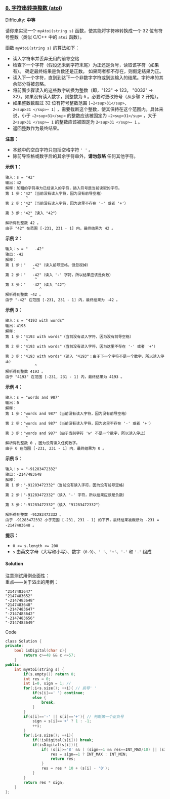 ### [8\. 字符串转换整数 (atoi)](https://leetcode-cn.com/problems/string-to-integer-atoi/)

Difficulty: **中等**


请你来实现一个 `myAtoi(string s)` 函数，使其能将字符串转换成一个 32 位有符号整数（类似 C/C++ 中的 `atoi` 函数）。

函数 `myAtoi(string s)` 的算法如下：

*   读入字符串并丢弃无用的前导空格
*   检查下一个字符（假设还未到字符末尾）为正还是负号，读取该字符（如果有）。 确定最终结果是负数还是正数。 如果两者都不存在，则假定结果为正。
*   读入下一个字符，直到到达下一个非数字字符或到达输入的结尾。字符串的其余部分将被忽略。
*   将前面步骤读入的这些数字转换为整数（即，"123" -> 123， "0032" -> 32）。如果没有读入数字，则整数为 `0` 。必要时更改符号（从步骤 2 开始）。
*   如果整数数超过 32 位有符号整数范围 `[−2<sup>31</sup>,  2<sup>31 </sup>− 1]` ，需要截断这个整数，使其保持在这个范围内。具体来说，小于 `−2<sup>31</sup>` 的整数应该被固定为 `−2<sup>31</sup>` ，大于 `2<sup>31 </sup>− 1` 的整数应该被固定为 `2<sup>31 </sup>− 1` 。
*   返回整数作为最终结果。

**注意：**

*   本题中的空白字符只包括空格字符 `' '` 。
*   除前导空格或数字后的其余字符串外，**请勿忽略** 任何其他字符。

**示例 1：**

```
输入：s = "42"
输出：42
解释：加粗的字符串为已经读入的字符，插入符号是当前读取的字符。
第 1 步："42"（当前没有读入字符，因为没有前导空格）
         ^
第 2 步："42"（当前没有读入字符，因为这里不存在 '-' 或者 '+'）
         ^
第 3 步："42"（读入 "42"）
           ^
解析得到整数 42 。
由于 "42" 在范围 [-231, 231 - 1] 内，最终结果为 42 。
```

**示例 2：**

```
输入：s = "   -42"
输出：-42
解释：
第 1 步："   -42"（读入前导空格，但忽视掉）
            ^
第 2 步："   -42"（读入 '-' 字符，所以结果应该是负数）
             ^
第 3 步："   -42"（读入 "42"）
               ^
解析得到整数 -42 。
由于 "-42" 在范围 [-231, 231 - 1] 内，最终结果为 -42 。
```

**示例 3：**

```
输入：s = "4193 with words"
输出：4193
解释：
第 1 步："4193 with words"（当前没有读入字符，因为没有前导空格）
         ^
第 2 步："4193 with words"（当前没有读入字符，因为这里不存在 '-' 或者 '+'）
         ^
第 3 步："4193 with words"（读入 "4193"；由于下一个字符不是一个数字，所以读入停止）
             ^
解析得到整数 4193 。
由于 "4193" 在范围 [-231, 231 - 1] 内，最终结果为 4193 。
```

**示例 4：**

```
输入：s = "words and 987"
输出：0
解释：
第 1 步："words and 987"（当前没有读入字符，因为没有前导空格）
         ^
第 2 步："words and 987"（当前没有读入字符，因为这里不存在 '-' 或者 '+'）
         ^
第 3 步："words and 987"（由于当前字符 'w' 不是一个数字，所以读入停止）
         ^
解析得到整数 0 ，因为没有读入任何数字。
由于 0 在范围 [-231, 231 - 1] 内，最终结果为 0 。
```

**示例 5：**

```
输入：s = "-91283472332"
输出：-2147483648
解释：
第 1 步："-91283472332"（当前没有读入字符，因为没有前导空格）
         ^
第 2 步："-91283472332"（读入 '-' 字符，所以结果应该是负数）
          ^
第 3 步："-91283472332"（读入 "91283472332"）
                     ^
解析得到整数 -91283472332 。
由于 -91283472332 小于范围 [-231, 231 - 1] 的下界，最终结果被截断为 -231 = -2147483648 。
```

**提示：**

*   `0 <= s.length <= 200`
*   `s` 由英文字母（大写和小写）、数字（`0-9`）、`' '`、`'+'`、`'-'` 和 `'.'` 组成


#### Solution

注意测试用例全面性：  
重点——关于溢出的用例：
```
"2147483647"
"2147483652"
"-2147483648"
"2147483648"
"-2147483647"
"-2147483642"
"-2147483656"
"-2147483649"
```


Code  
```cpp
​class Solution {
private:
    bool isDigital(char c){
        return c>=48 && c <=57;
    }
public:
    int myAtoi(string s) {
        if(s.empty()) return 0;
        int res = 0;
        int i=0, sign = 1; // 
        for(;i<s.size(); ++i){ // 前导' '
            if(s[i]==' ') continue;
            else {
                break;
            }
        }
        if(s[i]=='-' || s[i]=='+'){ // 判断第一个正负号
            sign = s[i]=='+' ? 1 : -1;
            ++i;
        }
        for(;i<s.size(); ++i){
            if(!isDigital(s[i])) break;
            if(isDigital(s[i])){
                if( (s[i]>='8' && ( (sign==1 && res==INT_MAX/10) || (sign==-1 && -res==INT_MIN/10) ) ) || ( (sign==1 && res>INT_MAX/10) || (sign==-1 && -res<INT_MIN/10) ) ){ // 溢出
                    res = sign==1 ? INT_MAX : INT_MIN;
                    return res;
                }
                res = res * 10 + (s[i] - '0');
            }
        }
        return res * sign;
    }
};
```